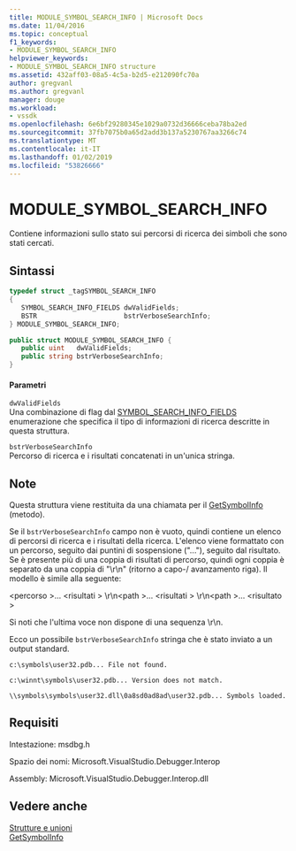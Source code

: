 ```yaml
---
title: MODULE_SYMBOL_SEARCH_INFO | Microsoft Docs
ms.date: 11/04/2016
ms.topic: conceptual
f1_keywords:
- MODULE_SYMBOL_SEARCH_INFO
helpviewer_keywords:
- MODULE_SYMBOL_SEARCH_INFO structure
ms.assetid: 432aff03-08a5-4c5a-b2d5-e212090fc70a
author: gregvanl
ms.author: gregvanl
manager: douge
ms.workload:
- vssdk
ms.openlocfilehash: 6e6bf29280345e1029a0732d36666ceba78ba2ed
ms.sourcegitcommit: 37fb7075b0a65d2add3b137a5230767aa3266c74
ms.translationtype: MT
ms.contentlocale: it-IT
ms.lasthandoff: 01/02/2019
ms.locfileid: "53826666"
---
```

# <a name="modulesymbolsearchinfo"></a>MODULE_SYMBOL_SEARCH_INFO
Contiene informazioni sullo stato sui percorsi di ricerca dei simboli che sono stati cercati.  
  
## <a name="syntax"></a>Sintassi  
  
```cpp  
typedef struct _tagSYMBOL_SEARCH_INFO  
{  
   SYMBOL_SEARCH_INFO_FIELDS dwValidFields;  
   BSTR                      bstrVerboseSearchInfo;  
} MODULE_SYMBOL_SEARCH_INFO;  
```  
  
```csharp  
public struct MODULE_SYMBOL_SEARCH_INFO {  
   public uint   dwValidFields;  
   public string bstrVerboseSearchInfo;  
}  
```  
  
#### <a name="parameters"></a>Parametri  
 `dwValidFields`  
 Una combinazione di flag dal [SYMBOL_SEARCH_INFO_FIELDS](../../../extensibility/debugger/reference/symbol-search-info-fields.md) enumerazione che specifica il tipo di informazioni di ricerca descritte in questa struttura.  
  
 `bstrVerboseSearchInfo`  
 Percorso di ricerca e i risultati concatenati in un'unica stringa.  
  
## <a name="remarks"></a>Note  
 Questa struttura viene restituita da una chiamata per il [GetSymbolInfo](../../../extensibility/debugger/reference/idebugmodule3-getsymbolinfo.md) (metodo).  
  
 Se il `bstrVerboseSearchInfo` campo non è vuoto, quindi contiene un elenco di percorsi di ricerca e i risultati della ricerca. L'elenco viene formattato con un percorso, seguito dai puntini di sospensione ("..."), seguito dal risultato. Se è presente più di una coppia di risultati di percorso, quindi ogni coppia è separato da una coppia di "\r\n" (ritorno a capo-/ avanzamento riga). Il modello è simile alla seguente:  
  
 \<percorso >... \<risultati > \r\n\<path >... \<risultati > \r\n\<path >... \<risultato >  
  
 Si noti che l'ultima voce non dispone di una sequenza \r\n.  
  
 Ecco un possibile `bstrVerboseSearchInfo` stringa che è stato inviato a un output standard.  
  
 `c:\symbols\user32.pdb... File not found.`  
  
 `c:\winnt\symbols\user32.pdb... Version does not match.`  
  
 `\\symbols\symbols\user32.dll\0a8sd0ad8ad\user32.pdb... Symbols loaded.`  
  
## <a name="requirements"></a>Requisiti  
 Intestazione: msdbg.h  
  
 Spazio dei nomi: Microsoft.VisualStudio.Debugger.Interop  
  
 Assembly: Microsoft.VisualStudio.Debugger.Interop.dll  
  
## <a name="see-also"></a>Vedere anche  
 [Strutture e unioni](../../../extensibility/debugger/reference/structures-and-unions.md)   
 [GetSymbolInfo](../../../extensibility/debugger/reference/idebugmodule3-getsymbolinfo.md)